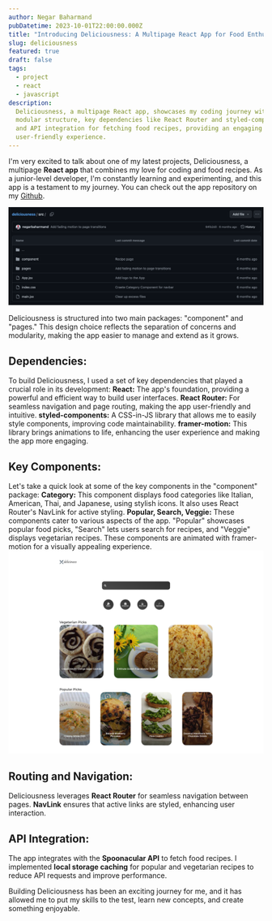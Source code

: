 ```yaml
---
author: Negar Baharmand
pubDatetime: 2023-10-01T22:00:00.000Z
title: "Introducing Deliciousness: A Multipage React App for Food Enthusiasts"
slug: deliciousness
featured: true
draft: false
tags:
  - project
  - react
  - javascript
description:
  Deliciousness, a multipage React app, showcases my coding journey with a
  modular structure, key dependencies like React Router and styled-components,
  and API integration for fetching food recipes, providing an engaging and
  user-friendly experience.
---
```


I'm very excited to talk about one of my latest projects, Deliciousness, a multipage **React app** that combines my love for coding and food recipes. As a junior-level developer, I'm constantly learning and experimenting, and this app is a testament to my journey. You can check out the app repository on my [Github](https://github.com/negarbaharmand/deliciousness.git).

![](../../assets/images/deliciousness-github.png)

Deliciousness is structured into two main packages: "component" and "pages." This design choice reflects the separation of concerns and modularity, making the app easier to manage and extend as it grows.

## Dependencies:

To build Deliciousness, I used a set of key dependencies that played a crucial role in its development:
**React:** The app's foundation, providing a powerful and efficient way to build user interfaces.
**React Router:** For seamless navigation and page routing, making the app user-friendly and intuitive.
**styled-components:** A CSS-in-JS library that allows me to easily style components, improving code maintainability.
**framer-motion:** This library brings animations to life, enhancing the user experience and making the app more engaging.

## Key Components:

Let's take a quick look at some of the key components in the "component" package:
**Category:** This component displays food categories like Italian, American, Thai, and Japanese, using stylish icons. It also uses React Router's NavLink for active styling.
**Popular, Search, Veggie:** These components cater to various aspects of the app. "Popular" showcases popular food picks, "Search" lets users search for recipes, and "Veggie" displays vegetarian recipes. These components are animated with framer-motion for a visually appealing experience.
![App Overwiew](../../assets/images/deliciousness-page-overview.png)

## Routing and Navigation:

Deliciousness leverages **React Router** for seamless navigation between pages. **NavLink** ensures that active links are styled, enhancing user interaction.

## API Integration:

The app integrates with the **Spoonacular API** to fetch food recipes. I implemented **local storage caching** for popular and vegetarian recipes to reduce API requests and improve performance.

Building Deliciousness has been an exciting journey for me, and it has allowed me to put my skills to the test, learn new concepts, and create something enjoyable.
